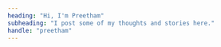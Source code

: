 ```yaml
---
heading: "Hi, I'm Preetham"
subheading: "I post some of my thoughts and stories here."
handle: "preetham"
---
```

